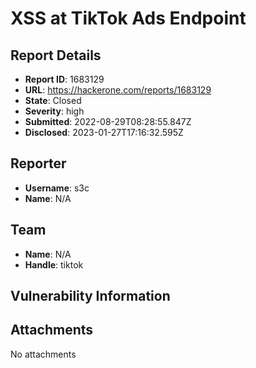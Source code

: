 # XSS at TikTok Ads Endpoint

## Report Details
- **Report ID**: 1683129
- **URL**: https://hackerone.com/reports/1683129
- **State**: Closed
- **Severity**: high
- **Submitted**: 2022-08-29T08:28:55.847Z
- **Disclosed**: 2023-01-27T17:16:32.595Z

## Reporter
- **Username**: s3c
- **Name**: N/A

## Team
- **Name**: N/A
- **Handle**: tiktok

## Vulnerability Information


## Attachments
No attachments
